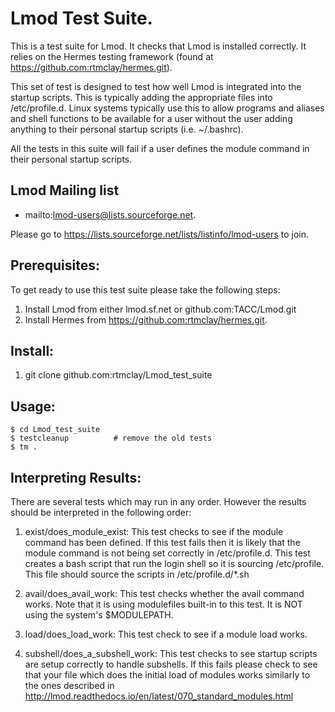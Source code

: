 #  Lmod Test Suite.

This is a test suite for Lmod.  It checks that Lmod is installed correctly.   It relies on the Hermes testing framework
(found at https://github.com:rtmclay/hermes.git).

This set of test is designed to test how well Lmod is integrated into the startup scripts.  This is typically adding
the appropriate files into /etc/profile.d.  Linux systems typically use this to allow programs and aliases and shell functions
to be available for a user without the user adding anything to their personal startup scripts (i.e. ~/.bashrc).

All the tests in this suite will fail if a user defines the module command in their personal startup scripts.

## Lmod Mailing list

* mailto:lmod-users@lists.sourceforge.net.

Please go to https://lists.sourceforge.net/lists/listinfo/lmod-users to join.

## Prerequisites:

To get ready to use this test suite please take the following steps:

1. Install Lmod from either lmod.sf.net or github.com:TACC/Lmod.git
2. Install Hermes from https://github.com:rtmclay/hermes.git.


## Install:

1. git clone github.com:rtmclay/Lmod_test_suite

## Usage:

    $ cd Lmod_test_suite
    $ testcleanup          # remove the old tests
    $ tm .

## Interpreting Results:

There are several tests which may run in any order.  However the results should be interpreted in the following order:

1) exist/does_module_exist:  This test checks to see if the module command has been defined. If this test fails then
   it is likely that the module command is not being set correctly in /etc/profile.d.  This test creates a bash script that
   run the login shell so it is sourcing /etc/profile.  This file should source the scripts in /etc/profile.d/*.sh

2) avail/does_avail_work:  This test checks whether the avail command works.  Note that it is using modulefiles built-in
   to this test. It is NOT using the system's $MODULEPATH.

3) load/does_load_work:   This test check to see if a module load works.

4) subshell/does_a_subshell_work:  This test checks to see startup scripts are setup correctly to handle subshells.  If this
   fails please check to see that your file which does the initial load of modules works similarly to the ones described in
   http://lmod.readthedocs.io/en/latest/070_standard_modules.html
